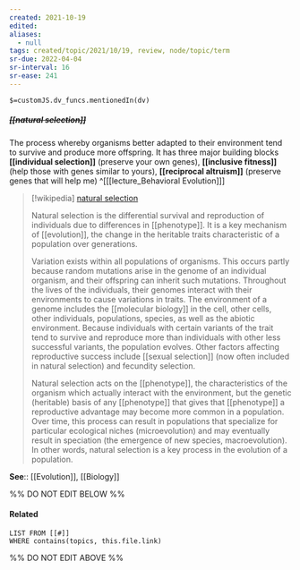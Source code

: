 ```yaml
---
created: 2021-10-19
edited: 
aliases:
  - null
tags: created/topic/2021/10/19, review, node/topic/term
sr-due: 2022-04-04
sr-interval: 16
sr-ease: 241
---
```

`$=customJS.dv_funcs.mentionedIn(dv)`

##### <s class="topic-title">[[natural selection]]</s>

The process whereby organisms better adapted to their environment tend to survive and produce more offspring. It has three major building blocks **[[individual selection]]** (preserve your own genes), **[[inclusive fitness]]** (help those with genes similar to yours), **[[reciprocal altruism]]** (preserve genes that will help me)
^[[[lecture_Behavioral Evolution]]]
 

> [!wikipedia] [natural selection](https://en.wikipedia.org/wiki/Natural%20selection)
> 
> Natural selection is the differential survival and reproduction of individuals due to differences in [[phenotype]]. It is a key mechanism of [[evolution]], the change in the heritable traits characteristic of a population over generations. 
> 
> Variation exists within all populations of organisms. This occurs partly because random mutations arise in the genome of an individual organism, and their offspring can inherit such mutations. Throughout the lives of the individuals, their genomes interact with their environments to cause variations in traits. The environment of a genome includes the [[molecular biology]] in the cell, other cells, other individuals, populations, species, as well as the abiotic environment. Because individuals with certain variants of the trait tend to survive and reproduce more than individuals with other less successful variants, the population evolves. Other factors affecting reproductive success include [[sexual selection]] (now often included in natural selection) and fecundity selection.
> 
> Natural selection acts on the [[phenotype]], the characteristics of the organism which actually interact with the environment, but the genetic (heritable) basis of any [[phenotype]] that gives that [[phenotype]] a reproductive advantage may become more common in a population. Over time, this process can result in populations that specialize for particular ecological niches (microevolution) and may eventually result in speciation  (the emergence of new species, macroevolution). In other words, natural selection is a key process in the evolution of a population.
> 

**See**:: [[Evolution]], [[Biology]]

%% DO NOT EDIT BELOW %%
#### Related 
```dataview
LIST FROM [[#]]
WHERE contains(topics, this.file.link)
```
%% DO NOT EDIT ABOVE %%